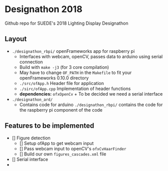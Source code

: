 # Designathon 2018
Github repo for SUEDE's 2018 Lighting Display Designathon

## Layout
- `./designathon_rbpi/` openFrameworks app for raspberry pi
    - Interfaces with webcam, openCV, passes data to arduino using serial connection
    - Build with `make -j3` (for 3 core compilation)
    - May have to change `OF_PATH` in the `Makefile` to fit your openFrameworks 0.10.0 directory
    - `./src/ofApp.h` Header file for application
    - `./sirc/ofApp.cpp` Implementation of header functions
    - **dependencies:** `ofxOpenCv` + To be decided we need a serial interface
- `./designathon_ard/`
    - Contains code for arduino
`./designathon_rbpi/` contains the code for the raspberry pi component of the code
   
## Features to be implemented

- [] Figure detection
    - [] Setup ofApp to get webcam input
    - [] Pass webcam input to openCV's `ofxCvHaarFinder`
    - [] Build our own `figures_cascades.xml` file
- [] Serial interface
- 


